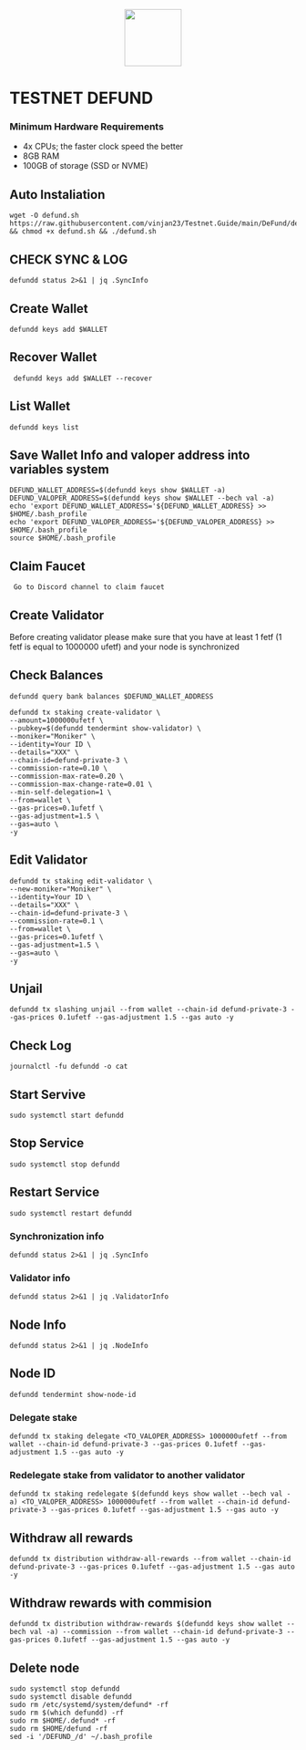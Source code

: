 <p align="center">
  <img height="100" height="auto" src="https://user-images.githubusercontent.com/50621007/171904810-664af00a-e78a-4602-b66b-20bfd874fa82.png">
</p>

# TESTNET DEFUND

### Minimum Hardware Requirements
 - 4x CPUs; the faster clock speed the better
 - 8GB RAM
 - 100GB of storage (SSD or NVME)

## Auto Instaliation

```
wget -O defund.sh https://raw.githubusercontent.com/vinjan23/Testnet.Guide/main/DeFund/defund.sh && chmod +x defund.sh && ./defund.sh
```


## CHECK SYNC & LOG

```
defundd status 2>&1 | jq .SyncInfo
```

## Create Wallet

```
defundd keys add $WALLET
```

## Recover Wallet

```
 defundd keys add $WALLET --recover
```

## List Wallet

```
defundd keys list
```

## Save Wallet Info and valoper address into variables system

```
DEFUND_WALLET_ADDRESS=$(defundd keys show $WALLET -a)
DEFUND_VALOPER_ADDRESS=$(defundd keys show $WALLET --bech val -a)
echo 'export DEFUND_WALLET_ADDRESS='${DEFUND_WALLET_ADDRESS} >> $HOME/.bash_profile
echo 'export DEFUND_VALOPER_ADDRESS='${DEFUND_VALOPER_ADDRESS} >> $HOME/.bash_profile
source $HOME/.bash_profile
```

## Claim Faucet

```
 Go to Discord channel to claim faucet
```

## Create Validator
Before creating validator please make sure that you have at least 1 fetf (1 fetf is equal to 1000000 ufetf) and your node is synchronized

## Check Balances

```
defundd query bank balances $DEFUND_WALLET_ADDRESS
```


```
defundd tx staking create-validator \
--amount=1000000ufetf \
--pubkey=$(defundd tendermint show-validator) \
--moniker="Moniker" \
--identity=Your ID \
--details="XXX" \
--chain-id=defund-private-3 \
--commission-rate=0.10 \
--commission-max-rate=0.20 \
--commission-max-change-rate=0.01 \
--min-self-delegation=1 \
--from=wallet \
--gas-prices=0.1ufetf \
--gas-adjustment=1.5 \
--gas=auto \
-y 
```

## Edit Validator

```
defundd tx staking edit-validator \
--new-moniker="Moniker" \
--identity=Your ID \
--details="XXX" \
--chain-id=defund-private-3 \
--commission-rate=0.1 \
--from=wallet \
--gas-prices=0.1ufetf \
--gas-adjustment=1.5 \
--gas=auto \
-y 
```

## Unjail

```
defundd tx slashing unjail --from wallet --chain-id defund-private-3 --gas-prices 0.1ufetf --gas-adjustment 1.5 --gas auto -y 
```

## Check Log

```
journalctl -fu defundd -o cat
 ```
 
 ## Start Servive
 
```
sudo systemctl start defundd
```

## Stop Service 

```
sudo systemctl stop defundd
```

## Restart Service

```
sudo systemctl restart defundd
```

### Synchronization info

```
defundd status 2>&1 | jq .SyncInfo
```

### Validator info

```
defundd status 2>&1 | jq .ValidatorInfo
```

## Node Info

```
defundd status 2>&1 | jq .NodeInfo
```

## Node ID

```
defundd tendermint show-node-id
```

### Delegate stake

```
defundd tx staking delegate <TO_VALOPER_ADDRESS> 1000000ufetf --from wallet --chain-id defund-private-3 --gas-prices 0.1ufetf --gas-adjustment 1.5 --gas auto -y 
```

###  Redelegate stake from validator to another validator

```
defundd tx staking redelegate $(defundd keys show wallet --bech val -a) <TO_VALOPER_ADDRESS> 1000000ufetf --from wallet --chain-id defund-private-3 --gas-prices 0.1ufetf --gas-adjustment 1.5 --gas auto -y 
```

## Withdraw all rewards

```
defundd tx distribution withdraw-all-rewards --from wallet --chain-id defund-private-3 --gas-prices 0.1ufetf --gas-adjustment 1.5 --gas auto -y 
```

## Withdraw rewards with commision

```
defundd tx distribution withdraw-rewards $(defundd keys show wallet --bech val -a) --commission --from wallet --chain-id defund-private-3 --gas-prices 0.1ufetf --gas-adjustment 1.5 --gas auto -y 
```

## Delete node

```
sudo systemctl stop defundd
sudo systemctl disable defundd
sudo rm /etc/systemd/system/defund* -rf
sudo rm $(which defundd) -rf
sudo rm $HOME/.defund* -rf
sudo rm $HOME/defund -rf
sed -i '/DEFUND_/d' ~/.bash_profile
```





